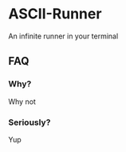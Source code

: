 # ASCII-Runner

An infinite runner in your terminal

## FAQ

### Why?

Why not

### Seriously?

Yup
